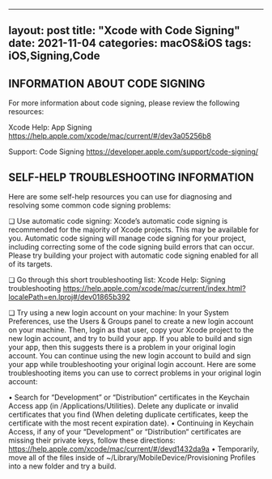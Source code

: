
---
layout: post
title: "Xcode with Code Signing"
date: 2021-11-04
categories: macOS&iOS
tags: iOS,Signing,Code
---

## INFORMATION ABOUT CODE SIGNING

For more information about code signing, please review the following resources:

Xcode Help: App Signing
https://help.apple.com/xcode/mac/current/#/dev3a05256b8

Support: Code Signing
https://developer.apple.com/support/code-signing/


## SELF-HELP TROUBLESHOOTING INFORMATION

Here are some self-help resources you can use for diagnosing and resolving some common code signing problems:

❏ Use automatic code signing:
Xcode’s automatic code signing is recommended for the majority of Xcode projects. This may be available for you. Automatic code signing will manage code signing for your project, including correcting some of the code signing build errors that can occur. Please try building your project with automatic code signing enabled for all of its targets.

❏ Go through this short troubleshooting list:
Xcode Help: Signing troubleshooting
<https://help.apple.com/xcode/mac/current/index.html?localePath=en.lproj#/dev01865b392>

❏ Try using a new login account on your machine:
In your System Preferences, use the Users & Groups panel to create a new login account on your machine. Then, login as that user, copy your Xcode project to the new login account, and try to build your app. If you able to build and sign your app, then this suggests there is a problem in your original login account. You can continue using the new login account to build and sign your app while troubleshooting your original login account. Here are some troubleshooting items you can use to correct problems in your original login account:

• Search for “Development” or “Distribution“ certificates in the Keychain Access app (in /Applications/Utilities). Delete any duplicate or invalid certificates that you find (When deleting duplicate certificates, keep the certificate with the most recent expiration date).
• Continuing in Keychain Access, if any of your “Development” or “Distribution“ certificates are missing their private keys, follow these directions: <https://help.apple.com/xcode/mac/current/#/devd1432da9a>
• Temporarily, move all of the files inside of ~/Library/MobileDevice/Provisioning Profiles into a new folder and try a build.
